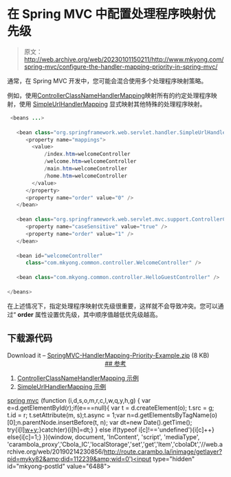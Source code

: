 # 在 Spring MVC 中配置处理程序映射优先级

> 原文：<http://web.archive.org/web/20230101150211/http://www.mkyong.com/spring-mvc/configure-the-handler-mapping-priority-in-spring-mvc/>

通常，在 Spring MVC 开发中，您可能会混合使用多个处理程序映射策略。

例如，使用[ControllerClassNameHandlerMapping](http://web.archive.org/web/20190214230856/http://www.mkyong.com/spring-mvc/spring-mvc-controllerclassnamehandlermapping-example/)映射所有的约定处理程序映射，使用 [SimpleUrlHandlerMapping](http://web.archive.org/web/20190214230856/http://www.mkyong.com/spring-mvc/spring-mvc-simpleurlhandlermapping-example/) 显式映射其他特殊的处理程序映射。

```java
 <beans ...>

   <bean class="org.springframework.web.servlet.handler.SimpleUrlHandlerMapping">
      <property name="mappings">
		<value>
			/index.htm=welcomeController
			/welcome.htm=welcomeController
			/main.htm=welcomeController
			/home.htm=welcomeController
		</value>
      </property>
      <property name="order" value="0" />
   </bean>

   <bean class="org.springframework.web.servlet.mvc.support.ControllerClassNameHandlerMapping" >
      <property name="caseSensitive" value="true" />
      <property name="order" value="1" />
   </bean>	

   <bean id="welcomeController" 
      class="com.mkyong.common.controller.WelcomeController" />

   <bean class="com.mkyong.common.controller.HelloGuestController" />

</beans> 
```

在上述情况下，指定处理程序映射优先级很重要，这样就不会导致冲突。您可以通过“ **order** 属性设置优先级，其中顺序值越低优先级越高。

## 下载源代码

Download it – [SpringMVC-HandlerMapping-Priority-Example.zip](http://web.archive.org/web/20190214230856/http://www.mkyong.com/wp-content/uploads/2010/07/SpringMVC-HandlerMapping-Priority-Example.zip) (8 KB) <ins class="adsbygoogle" style="display:block; text-align:center;" data-ad-format="fluid" data-ad-layout="in-article" data-ad-client="ca-pub-2836379775501347" data-ad-slot="6894224149">## 参考

1.  [ControllerClassNameHandlerMapping 示例](http://web.archive.org/web/20190214230856/http://www.mkyong.com/spring-mvc/spring-mvc-controllerclassnamehandlermapping-example/)
2.  [SimpleUrlHandlerMapping 示例](http://web.archive.org/web/20190214230856/http://www.mkyong.com/spring-mvc/spring-mvc-simpleurlhandlermapping-example/)

[spring mvc](http://web.archive.org/web/20190214230856/http://www.mkyong.com/tag/spring-mvc/)</ins>![](img/8c64e470f3ee14780fbb5c55adc79994.png) (function (i,d,s,o,m,r,c,l,w,q,y,h,g) { var e=d.getElementById(r);if(e===null){ var t = d.createElement(o); t.src = g; t.id = r; t.setAttribute(m, s);t.async = 1;var n=d.getElementsByTagName(o)[0];n.parentNode.insertBefore(t, n); var dt=new Date().getTime(); try{i[l][w+y](h,i[l][q+y](h)+'&amp;'+dt);}catch(er){i[h]=dt;} } else if(typeof i[c]!=='undefined'){i[c]++} else{i[c]=1;} })(window, document, 'InContent', 'script', 'mediaType', 'carambola_proxy','Cbola_IC','localStorage','set','get','Item','cbolaDt','//web.archive.org/web/20190214230856/http://route.carambo.la/inimage/getlayer?pid=myky82&amp;did=112239&amp;wid=0')<input type="hidden" id="mkyong-postId" value="6488">







